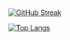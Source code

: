 # 


[![GitHub Streak](http://github-readme-streak-stats.herokuapp.com?user=jmmshn&theme=dark&background=000000)](https://git.io/streak-stats)

[![Top Langs](https://github-readme-stats.vercel.app/api/top-langs/?username=jmmshn&layout=compact&theme=vision-friendly-dark)](https://github.com/anuraghazra/github-readme-stats)
